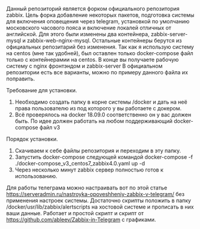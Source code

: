 Данный репозиторий является форком официального репозитория zabbix.
Цель форка добавление некоторых пакетов, подготовка системы для включения оповещения через telegram,
 установкой по умолчанию московского часового пояса и включение локалей отличных от английской. 
Для этого были изменены два контейнера, zabbix-server-mysql и zabbix-web-nginx-mysql. Остальные контейнеры берутся из официальных репозитарий без изменения.
Так как я использую систему на centos (мне так удобней), был оставлен только docker-compose файл только с контейнерамии на centos. 
В конце вы получаете рабочую систему с nginx фронтэндом и zabbix-server В официальном репозитории есть все варианты,
можно по примеру данного файла их поправить.

Требование для установки.
1. Необходимо создать папку в корне системы /docker и дать на неё права пользователю из под которого у вы работаете с докером.
2. Всё проверялось на docker 18.09.0 соответственно он у вас должен быть. По идее должен работать на любом поддерживающий docker-compose файл v3

Порядок установки.
1. Скачиваем к себе файлы репозитория и переходим в эту папку.
2. Запустить docker-compose следующей командой
docker-compose -f ./docker-compose_v3_centos7_zabbix4.0.yaml up -d
3. Через несколько минут zabbix сервер полностью готов к использованию.

Для работы телеграма можно настраивать вот по этой статье https://serveradmin.ru/nastroyka-opoveshheniy-zabbix-v-telegram/ без применения настроек системы.
Достаточно скрипты положить в папку /docker/usr/lib/zabbix/alertscripts на хостовой системе и прописать в них ваши данные.
Работает и простой скрипт и скрипт от https://github.com/ableev/Zabbix-in-Telegram с графиками.
